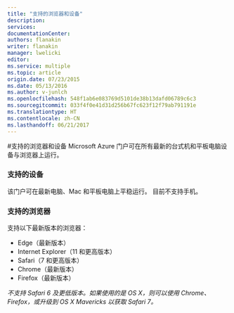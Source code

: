 ```yaml
---
title: "支持的浏览器和设备"
description: 
services: 
documentationCenter: 
authors: flanakin
writer: flanakin
manager: lwelicki
editor: 
ms.service: multiple
ms.topic: article
origin.date: 07/23/2015
ms.date: 05/13/2016
ms.author: v-junlch
ms.openlocfilehash: 548f1ab6e083769d5101de38b13dafd06789c6c3
ms.sourcegitcommit: 033f4f0e41d31d256b67fc623f12f79ab791191e
ms.translationtype: HT
ms.contentlocale: zh-CN
ms.lasthandoff: 06/21/2017
---
```

#支持的浏览器和设备
<a id="supported-browsers-and-devices" class="xliff"></a>
Microsoft Azure 门户可在所有最新的台式机和平板电脑设备与浏览器上运行。

### 支持的设备
<a id="supported-devices" class="xliff"></a>
该门户可在最新电脑、Mac 和平板电脑上平稳运行。 目前不支持手机。

### 支持的浏览器
<a id="supported-browsers" class="xliff"></a>
支持以下最新版本的浏览器：

- Edge（最新版本）
- Internet Explorer（11 和更高版本）
- Safari（7 和更高版本）
- Chrome（最新版本）
- Firefox（最新版本）

*不支持 Safari 6 及更低版本。如果使用的是 OS X，则可以使用 Chrome、Firefox，或升级到 OS X Mavericks 以获取 Safari 7。*